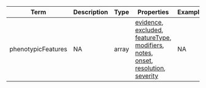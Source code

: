 |Term | Description | Type | Properties | Example | Enum|
| ---| ---| ---| ---| ---| --- |
| phenotypicFeatures | NA | array | [evidence](./evidence.md), [excluded](./excluded.md), [featureType](./featureType.md), [modifiers](./modifiers.md), [notes](./notes.md), [onset](./onset.md), [resolution](./resolution.md), [severity](./severity.md) | NA | NA|
